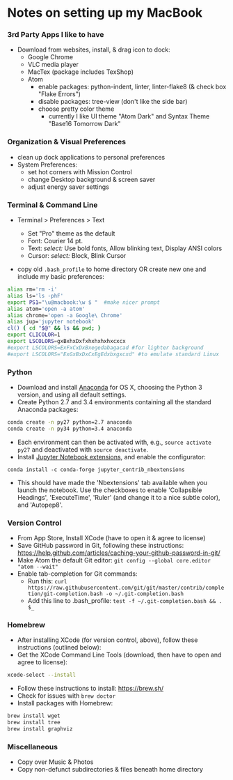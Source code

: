 # Notes on setting up my MacBook


### 3rd Party Apps I like to have

- Download from websites, install, & drag icon to dock:
   - Google Chrome
   - VLC media player
   - MacTex (package includes TexShop)
   - Atom
     - enable packages: python-indent, linter, linter-flake8 (& check box "Flake Errors")
     - disable packages: tree-view (don't like the side bar)
     - choose pretty color theme
       - currently I like UI theme "Atom Dark" and Syntax Theme "Base16 Tomorrow Dark"


### Organization & Visual Preferences

- clean up dock applications to personal preferences
- System Preferences:
	- set hot corners with Mission Control
	- change Desktop background & screen saver
	- adjust energy saver settings


### Terminal & Command Line

- Terminal > Preferences > Text
  - Set "Pro" theme as the default
  - Font: Courier 14 pt.
  - Text: *select:* Use bold fonts, Allow blinking text, Display ANSI colors
  - Cursor: *select:* Block, Blink Cursor

- copy old ```.bash_profile``` to home directory OR create new one and
include my basic preferences:
```sh
alias rm='rm -i'
alias ls='ls -phF'
export PS1="\u@macbook:\w $ "  #make nicer prompt
alias atom='open -a atom'
alias chrome='open -a Google\ Chrome'
alias jup='jupyter notebook'
cl() { cd "$@" && ls && pwd; }
export CLICOLOR=1
export LSCOLORS=gxBxhxDxfxhxhxhxhxcxcx
#export LSCOLORS=ExFxCxDxBxegedabagacad #for lighter background
#export LSCOLORS="ExGxBxDxCxEgEdxbxgxcxd" #to emulate standard Linux
```

### Python
- Download and install [Anaconda](https://www.continuum.io/downloads) for OS X,
choosing the Python 3 version, and using all default settings.
- Create Python 2.7 and 3.4 environments containing all the standard Anaconda packages:
```sh
conda create -n py27 python=2.7 anaconda
conda create -n py34 python=3.4 anaconda
```
- Each environment can then be activated with, e.g., ```source activate py27``` and deactivated with ```source deactivate```.
- Install [Jupyter Notebook extensions](http://jupyter-contrib-nbextensions.readthedocs.io/en/latest/index.html), and enable the configurator:
```
conda install -c conda-forge jupyter_contrib_nbextensions
```
- This should have made the 'Nbextensions' tab available when you launch the notebook. Use the checkboxes to enable 'Collapsible Headings', 'ExecuteTime', 'Ruler' (and change it to a nice subtle color), and 'Autopep8'.

### Version Control
- From App Store, Install XCode (have to open it & agree to license)
- Save GitHub password in Git, following these instructions:
https://help.github.com/articles/caching-your-github-password-in-git/
- Make Atom the default Git editor: ```git config --global core.editor "atom --wait"```
- Enable tab-completion for Git commands:
  - Run this: ```curl https://raw.githubusercontent.com/git/git/master/contrib/completion/git-completion.bash -o ~/.git-completion.bash```
  - Add this line to .bash\_profile: ```test -f ~/.git-completion.bash && . $_```

### Homebrew
- After installing XCode (for version control, above), follow these
  instructions (outlined below):
- Get the XCode Command Line Tools (download, then have
to open and agree to license):
```sh
xcode-select --install
```
- Follow these instructions to install: https://brew.sh/
- Check for issues with ```brew doctor```
- Install packages with Homebrew:
```sh
brew install wget
brew install tree
brew install graphviz
```

### Miscellaneous
- Copy over Music & Photos
- Copy non-defunct subdirectories & files beneath home directory
